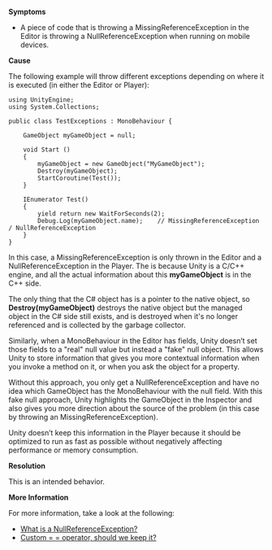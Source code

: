 

**Symptoms**


- A piece of code that is throwing a MissingReferenceException in the Editor is throwing a NullReferenceException when running on mobile devices.



**Cause**



The following example will throw different exceptions depending on where it is executed (in either the Editor or Player):


```
using UnityEngine;
using System.Collections;

public class TestExceptions : MonoBehaviour {

    GameObject myGameObject = null;

    void Start ()
    {
        myGameObject = new GameObject("MyGameObject");
        Destroy(myGameObject);
        StartCoroutine(Test());
    }

    IEnumerator Test()
    {
        yield return new WaitForSeconds(2);
        Debug.Log(myGameObject.name);    // MissingReferenceException / NullReferenceException
    }
}

```


In this case, a MissingReferenceException is only thrown in the Editor and a NullReferenceException in the Player. The is because Unity is a C/C++ engine, and all the actual information about this  **myGameObject**  is in the C++ side.



The only thing that the C# object has is a pointer to the native object, so  **Destroy(myGameObject)**  destroys the native object but the managed object in the C# side still exists, and is destroyed when it's no longer referenced and is collected by the garbage collector.



Similarly, when a MonoBehaviour in the Editor has fields, Unity doesn’t set those fields to a "real" null value but instead a "fake" null object. This allows Unity to store information that gives you more contextual information when you invoke a method on it, or when you ask the object for a property.



Without this approach, you only get a NullReferenceException and have no idea which GameObject has the MonoBehaviour with the null field. With this fake null approach, Unity highlights the GameObject in the Inspector and also gives you more direction about the source of the problem (in this case by throwing an MissingReferenceException).



Unity doesn’t keep this information in the Player because it should be optimized to run as fast as possible without negatively affecting performance or memory consumption. 
 
**Resolution**



This is an intended behavior.



**More Information**



For more information, take a look at the following:


- [What is a NullReferenceException?](https://docs.unity3d.com/Manual/NullReferenceException.html)
- [Custom = = operator, should we keep it?](https://blogs.unity3d.com/2014/05/16/custom-operator-should-we-keep-it/)

